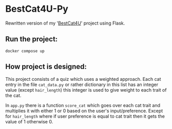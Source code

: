 # BestCat4U-Py
Rewritten version of my '[BestCat4U](https://github.com/tristanvong/BestCat4U)' project using Flask.

## Run the project:
```
docker compose up
```

## How project is designed:
This project consists of a quiz which uses a weighted approach. Each cat entry in the file `cat_data.py`
or rather dictionary in this list has an integer value (except `hair_length`) this integer is used to
give weight to each trait of the cat.

In `app.py` there is a function `score_cat` which goes over each cat trait and multiplies it with either
1 or 0 based on the user's input/preference. Except for `hair_length` where if user preference is equal
to cat trait then it gets the value of 1 otherwise 0.
